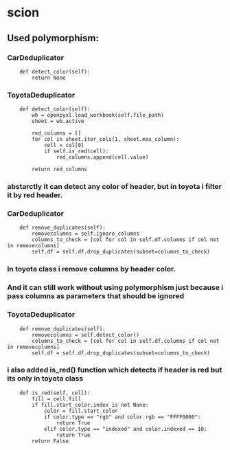 # scion

## Used polymorphism:

### CarDeduplicator
```
    def detect_color(self):
        return None
```

### ToyotaDeduplicator
```
    def detect_color(self):
        wb = openpyxl.load_workbook(self.file_path)
        sheet = wb.active 

        red_columns = []
        for col in sheet.iter_cols(1, sheet.max_column):
            cell = col[0]
            if self.is_red(cell):
                red_columns.append(cell.value)

        return red_columns
```

### abstarctly it can detect any color of header, but in toyota i filter it by red header.

### CarDeduplicator
```
    def remove_duplicates(self):
        removecolumns = self.ignore_columns
        columns_to_check = [col for col in self.df.columns if col not in removecolumns]
        self.df = self.df.drop_duplicates(subset=columns_to_check)
```
### In toyota class i remove columns by header color. 
### And it can still work without using polymorphism just because i pass columns as parameters that should be ignored 

### ToyotaDeduplicator

```
    def remove_duplicates(self):
        removecolumns = self.detect_color()
        columns_to_check = [col for col in self.df.columns if col not in removecolumns]
        self.df = self.df.drop_duplicates(subset=columns_to_check)
```


### i also added is_red() function which detects if header is red but its only in toyota class
```
    def is_red(self, cell):
        fill = cell.fill
        if fill.start_color.index is not None:
            color = fill.start_color
            if color.type == "rgb" and color.rgb == "FFFF0000":
                return True
            elif color.type == "indexed" and color.indexed == 10:
                return True
        return False
```